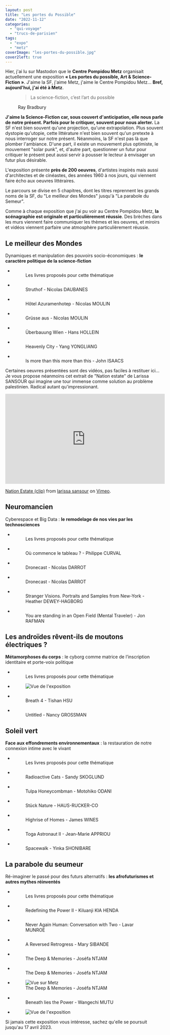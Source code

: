 ```yaml
---
layout: post
title: "Les portes du Possible"
date: "2022-11-12"
categories: 
  - "qui-voyage"
  - "trucs-de-parisien"
tags: 
  - "expo"
  - "metz"
coverImage: "les-portes-du-possible.jpg"
cover2left: true
---
```


Hier, j'ai lu sur Mastodon que le <strong>Centre Pompidou Metz</strong> organisait actuellement une exposition <strong>«&nbsp;Les portes du possible, Art &amp; Science-Fiction&nbsp;»</strong>. J'aime la <abbr>SF</abbr>, j'aime Metz, j'aime le Centre Pompidou Metz... <strong>Bref, aujourd'hui, j'ai été à Metz</strong>.

<figure>
	<blockquote class="citation">
		<p>La science-fiction, c’est l’art du possible</p>
	</blockquote>
	<figcaption>Ray Bradbury</figcaption>
</figure>

<strong>J'aime la Science-Fiction car, sous couvert d'anticipation, elle nous parle de notre présent. Parfois pour le critiquer, souvent pour nous alerter.</strong> La <abbr>SF</abbr> n'est bien souvent qu'une projection, qu'une extrapolation. Plus souvent dystopie qu'utopie, cette littérature n'est bien souvent qu'un pretexte à nous interroger sur notre présent. Néanmoins, la <abbr>SF</abbr> n'est pas là que plomber l'ambiance. D'une part, il existe  un mouvement plus optimiste, le mouvement "solar punk", et, d'autre part, questionner un futur pour critiquer le présent peut aussi servir à pousser le lecteur à envisager un futur plus désirable.

L'exposition présente <strong>près de 200 oeuvres</strong>, d'artistes inspirés mais aussi d'architectes et de cinéastes, des années 1960 à nos jours, qui viennent faire écho aux oeuvres littéraires.

Le parcours se divise en 5 chapitres, dont les titres reprennent les grands noms de la <abbr>SF</abbr>, du "Le meilleur des Mondes" jusqu'à "La parabole du Semeur".

Comme à chaque exposition que j'ai pu voir au Centre Pompidou Metz, <strong>la scénagraphie est originale et particulièrement réussie</strong>. Des brèches dans les murs viennent faire communiquer les thèmes et les oeuvres, et miroirs et vidéos viennent parfaire une atmosphère particulièrement réussie.

<h2>Le meilleur des Mondes</h2>
<p>Dynamiques et manipulation des pouvoirs socio-économiques&nbsp;: <strong>le caractère politique de la science-fiction</strong></p>

<div id="lmdm-slider" class="splide">
	<div class="splide__track">
		<ul class="splide__list">
			<li class="splide__slide"><div class="lightbox">
				<figure>
					<picture>
						<source srcset="/images/2022/11/les-portes-du-possible/IMG_1466.webp" type="image/webp">
						<img src="/images/2022/11/les-portes-du-possible/IMG_1466.jpeg" alt="">
					</picture>
					<figcaption>Les livres proposés pour cette thématique</figcaption>
				</figure>
			</div></li>
			<li class="splide__slide"><div class="lightbox">
				<figure>
					<picture>
						<source srcset="/images/2022/11/les-portes-du-possible/IMG_1465.webp" type="image/webp">
						<img src="/images/2022/11/les-portes-du-possible/IMG_1465.jpeg" alt="">
					</picture>
					<figcaption>Struthof - Nicolas DAUBANES</figcaption>
				</figure>
			</div></li>
			<li class="splide__slide"><div class="lightbox">
				<figure>
					<picture>
						<source srcset="/images/2022/11/les-portes-du-possible/IMG_1467.webp" type="image/webp">
						<img src="/images/2022/11/les-portes-du-possible/IMG_1467.jpeg" alt="">
					</picture>
					<figcaption>Hôtel Azuramenhotep - Nicolas MOULIN</figcaption>
				</figure>
			</div></li>
			<li class="splide__slide"><div class="lightbox">
				<figure>
					<picture>
						<source srcset="/images/2022/11/les-portes-du-possible/IMG_1468.webp" type="image/webp">
						<img src="/images/2022/11/les-portes-du-possible/IMG_1468.jpeg" alt="">
					</picture>
					<figcaption lang="de">Grüsse aus - Nicolas MOULIN</figcaption>
				</figure>
			</div></li>
			<li class="splide__slide"><div class="lightbox">
				<figure>
					<picture>
						<source srcset="/images/2022/11/les-portes-du-possible/IMG_1472.webp" type="image/webp">
						<img src="/images/2022/11/les-portes-du-possible/IMG_1472.jpeg" alt="">
					</picture>
					<figcaption lang="de">Überbauung Wien - Hans HOLLEIN</figcaption>
				</figure>
			</div></li>
			<li class="splide__slide"><div class="lightbox">
				<figure>
					<picture>
						<source srcset="/images/2022/11/les-portes-du-possible/IMG_1475.webp" type="image/webp">
						<img src="/images/2022/11/les-portes-du-possible/IMG_1475.jpeg" alt="">
					</picture>
					<figcaption lang="en">Heavenly City - Yang YONGLIANG</figcaption>
				</figure>
			</div></li>
			<li class="splide__slide"><div class="lightbox">
				<figure>
					<picture>
						<source srcset="/images/2022/11/les-portes-du-possible/IMG_1477.webp" type="image/webp">
						<img src="/images/2022/11/les-portes-du-possible/IMG_1477.jpeg" alt="">
					</picture>
					<figcaption lang="en">Is more than this more than this - John ISAACS</figcaption>
				</figure>
			</div></li>
		</ul>
	</div>
</div>
<p>Certaines oeuvres présentées sont des vidéos, pas faciles à restituer ici... Je vous propose néanmoins cet extrait de <span lang="en">"Nation estate"</span> de Larissa SANSOUR qui imagine une tour immense comme solution au problème palestinien. Radical autant qu'impressionant.</p>
<div style="padding:56.25% 0 0 0;position:relative;"><iframe src="https://player.vimeo.com/video/57460693?h=6be8f8d8b6&portrait=0" style="position:absolute;top:0;left:0;width:100%;height:100%;" frameborder="0" allow="autoplay; fullscreen; picture-in-picture" allowfullscreen></iframe></div><script src="https://player.vimeo.com/api/player.js"></script>
<p><a href="https://vimeo.com/57460693">Nation Estate (clip)</a> from <a href="https://vimeo.com/larissasansour">larissa sansour</a> on <a href="https://vimeo.com">Vimeo</a>.</p>

<h2>Neuromancien</h2>
<p>Cyberespace et <span lang="en">Big Data</span>&nbsp;: <strong>le remodelage de nos vies par les technosciences</strong></p>
<div id="n-slider" class="splide">
	<div class="splide__track">
		<ul class="splide__list">
			<li class="splide__slide"><div class="lightbox">
				<figure>
					<picture>
						<source srcset="/images/2022/11/les-portes-du-possible/IMG_1480.webp" type="image/webp">
						<img src="/images/2022/11/les-portes-du-possible/IMG_1480.jpeg" alt="">
					</picture>
					<figcaption>Les livres proposés pour cette thématique</figcaption>
				</figure>
			</div></li>
			<li class="splide__slide"><div class="lightbox">
				<figure>
					<picture>
						<source srcset="/images/2022/11/les-portes-du-possible/IMG_1481.webp" type="image/webp">
						<img src="/images/2022/11/les-portes-du-possible/IMG_1481.jpeg" alt="">
					</picture>
					<figcaption>Où commence le tableau&nbsp;? - Philippe CURVAL</figcaption>
				</figure>
			</div></li>
			<li class="splide__slide"><div class="lightbox">
				<figure>
					<picture>
						<source srcset="/images/2022/11/les-portes-du-possible/IMG_1484.webp" type="image/webp">
						<img src="/images/2022/11/les-portes-du-possible/IMG_1484.jpeg" alt="">
					</picture>
					<figcaption>Dronecast - Nicolas DARROT</figcaption>
				</figure>
			</div></li>
			<li class="splide__slide"><div class="lightbox">
				<figure>
					<picture>
						<source srcset="/images/2022/11/les-portes-du-possible/IMG_1487.webp" type="image/webp">
						<img src="/images/2022/11/les-portes-du-possible/IMG_1487.jpeg" alt="">
					</picture>
					<figcaption>Dronecast - Nicolas DARROT</figcaption>
				</figure>
			</div></li>
			<li class="splide__slide"><div class="lightbox">
				<figure>
					<picture>
						<source srcset="/images/2022/11/les-portes-du-possible/IMG_1485.webp" type="image/webp">
						<img src="/images/2022/11/les-portes-du-possible/IMG_1485.jpeg" alt="">
					</picture>
					<figcaption lang="en">Stranger Visions. Portraits and Samples from New-York - Heather DEWEY-HAGBORG	</figcaption>
				</figure>
			</div></li>
			<li class="splide__slide"><div class="lightbox">
				<figure>
					<picture>
						<source srcset="/images/2022/11/les-portes-du-possible/IMG_1489.webp" type="image/webp">
						<img src="/images/2022/11/les-portes-du-possible/IMG_1489.jpeg" alt="">
					</picture>
					<figcaption lang="en">You are standing in an Open Field (Mental Traveler) - Jon RAFMAN</figcaption>
				</figure>
			</div></li>
		</ul>
	</div>
</div>

<h2>Les androïdes rêvent-ils de moutons électriques&nbsp;?</h2>
<p><strong>Métamorphoses du corps</strong>&nbsp;: le cyborg comme matrice de l’inscription identitaire et porte-voix politique</p>
<div id="laridme-slider" class="splide">
	<div class="splide__track">
		<ul class="splide__list">
			<li class="splide__slide"><div class="lightbox">
				<figure>
					<picture>
						<source srcset="/images/2022/11/les-portes-du-possible/IMG_1492.webp" type="image/webp">
						<img src="/images/2022/11/les-portes-du-possible/IMG_1492.jpeg" alt="">
					</picture>
					<figcaption>Les livres proposés pour cette thématique</figcaption>
				</figure>
			</div></li>
			<li class="splide__slide"><div class="lightbox">
				<figure>
					<picture>
						<source srcset="/images/2022/11/les-portes-du-possible/IMG_1493.webp" type="image/webp">
						<img src="/images/2022/11/les-portes-du-possible/IMG_1493.jpeg" alt="Vue de l'exposition">
					</picture>
				</figure>
			</div></li>
			<li class="splide__slide"><div class="lightbox">
				<figure>
					<picture>
						<source srcset="/images/2022/11/les-portes-du-possible/IMG_1494.webp" type="image/webp">
						<img src="/images/2022/11/les-portes-du-possible/IMG_1494.jpeg" alt="">
					</picture>
					<figcaption lang="en">Breath 4 - Tishan HSU</figcaption>
				</figure>
			</div></li>
			<li class="splide__slide"><div class="lightbox">
				<figure>
					<picture>
						<source srcset="/images/2022/11/les-portes-du-possible/IMG_1496.webp" type="image/webp">
						<img src="/images/2022/11/les-portes-du-possible/IMG_1496.jpeg" alt="">
					</picture>
					<figcaption lang="en">Untitled - Nancy GROSSMAN</figcaption>
				</figure>
			</div></li>
		</ul>
	</div>
</div>

<h2>Soleil vert</h2>
<p><strong>Face aux effondrements environnementaux</strong>&nbsp;: la restauration de notre connexion intime avec le vivant</p>
<div id="sv-slider" class="splide">
	<div class="splide__track">
		<ul class="splide__list">
			<li class="splide__slide"><div class="lightbox">
				<figure>
					<picture>
						<source srcset="/images/2022/11/les-portes-du-possible/IMG_1507.webp" type="image/webp">
						<img src="/images/2022/11/les-portes-du-possible/IMG_1507.jpeg" alt="">
					</picture>
					<figcaption>Les livres proposés pour cette thématique</figcaption>
				</figure>
			</div></li>
			<li class="splide__slide"><div class="lightbox">
				<figure>
					<picture>
						<source srcset="/images/2022/11/les-portes-du-possible/IMG_1508.webp" type="image/webp">
						<img src="/images/2022/11/les-portes-du-possible/IMG_1508.jpeg" alt="">
					</picture>
					<figcaption lag="en">Radioactive Cats - Sandy SKOGLUND</figcaption>
				</figure>
			</div></li>
			<li class="splide__slide"><div class="lightbox">
				<figure>
					<picture>
						<source srcset="/images/2022/11/les-portes-du-possible/IMG_1510.webp" type="image/webp">
						<img src="/images/2022/11/les-portes-du-possible/IMG_1510.jpeg" alt="">
					</picture>
					<figcaption lang="en">Tulpa Honeycombman - Motohiko ODANI</figcaption>
				</figure>
			</div></li>
			<li class="splide__slide"><div class="lightbox">
				<figure>
					<picture>
						<source srcset="/images/2022/11/les-portes-du-possible/IMG_1513.webp" type="image/webp">
						<img src="/images/2022/11/les-portes-du-possible/IMG_1513.jpeg" alt="">
					</picture>
					<figcaption lang="de">Stück Nature - HAUS-RUCKER-CO</figcaption>
				</figure>
			</div></li>
			<li class="splide__slide"><div class="lightbox">
				<figure>
					<picture>
						<source srcset="/images/2022/11/les-portes-du-possible/IMG_1515.webp" type="image/webp">
						<img src="/images/2022/11/les-portes-du-possible/IMG_1515.jpeg" alt="">
					</picture>
					<figcaption lang="en">Highrise of Homes - James WINES</figcaption>
				</figure>
			</div></li>
			<li class="splide__slide"><div class="lightbox">
				<figure>
					<picture>
						<source srcset="/images/2022/11/les-portes-du-possible/IMG_1520.webp" type="image/webp">
						<img src="/images/2022/11/les-portes-du-possible/IMG_1520.jpeg" alt="">
					</picture>
					<figcaption lang="en">Toga Astronaut II - Jean-Marie APPRIOU</figcaption>
				</figure>
			</div></li>
			<li class="splide__slide"><div class="lightbox">
				<figure>
					<picture>
						<source srcset="/images/2022/11/les-portes-du-possible/IMG_1523.webp" type="image/webp">
						<img src="/images/2022/11/les-portes-du-possible/IMG_1523.jpeg" alt="">
					</picture>
					<figcaption lang="en">Spacewalk - Yinka SHONIBARE</figcaption>
				</figure>
			</div></li>
		</ul>
	</div>
</div>

<h2>La parabole du seumeur</h2>
<p>Ré-imaginer le passé pour des futurs alternatifs&nbsp;: <strong>les afrofuturismes et autres mythes réinventés</strong></p>
<div id="lpds-slider" class="splide">
	<div class="splide__track">
		<ul class="splide__list">
			<li class="splide__slide"><div class="lightbox">
				<figure>
					<picture>
						<source srcset="/images/2022/11/les-portes-du-possible/IMG_1525.webp" type="image/webp">
						<img src="/images/2022/11/les-portes-du-possible/IMG_1525.jpeg" alt="">
					</picture>
					<figcaption>Les livres proposés pour cette thématique</figcaption>
				</figure>
			</div></li>
			<li class="splide__slide"><div class="lightbox">
				<figure>
					<picture>
						<source srcset="/images/2022/11/les-portes-du-possible/IMG_1526.webp" type="image/webp">
						<img src="/images/2022/11/les-portes-du-possible/IMG_1526.jpeg" alt="">
					</picture>
					<figcaption lang="en">Redefining the Power II - Kiluanji KIA HENDA</figcaption>
				</figure>
			</div></li>
			<li class="splide__slide"><div class="lightbox">
				<figure>
					<picture>
						<source srcset="/images/2022/11/les-portes-du-possible/IMG_1528.webp" type="image/webp">
						<img src="/images/2022/11/les-portes-du-possible/IMG_1528.jpeg" alt="">
					</picture>
					<figcaption lang="en">Never Again Human: Conversation with Two - Lavar MUNROE</figcaption>
				</figure>
			</div></li>
			<li class="splide__slide"><div class="lightbox">
				<figure>
					<picture>
						<source srcset="/images/2022/11/les-portes-du-possible/IMG_1531.webp" type="image/webp">
						<img src="/images/2022/11/les-portes-du-possible/IMG_1531.jpeg" alt="">
					</picture>
					<figcaption lang="en">A Reversed Retrogress - Mary SIBANDE</figcaption>
				</figure>
			</div></li>
			<li class="splide__slide"><div class="lightbox">
				<figure>
					<picture>
						<source srcset="/images/2022/11/les-portes-du-possible/IMG_1533.webp" type="image/webp">
						<img src="/images/2022/11/les-portes-du-possible/IMG_1533.jpeg" alt="">
					</picture>
					<figcaption lang="en">The Deep &amp; Memories - Joséfa NTJAM</figcaption>
				</figure>
			</div></li>
			<li class="splide__slide"><div class="lightbox">
				<figure>
					<picture>
						<source srcset="/images/2022/11/les-portes-du-possible/IMG_1536.webp" type="image/webp">
						<img src="/images/2022/11/les-portes-du-possible/IMG_1536.jpeg" alt="">
					</picture>
					<figcaption lang="en">The Deep &amp; Memories - Joséfa NTJAM</figcaption>
				</figure>
			</div></li>
			<li class="splide__slide"><div class="lightbox">
				<figure>
					<picture>
						<source srcset="/images/2022/11/les-portes-du-possible/IMG_1539.webp" type="image/webp">
						<img src="/images/2022/11/les-portes-du-possible/IMG_1539.jpeg" alt="Vue sur Metz">
					</picture>
					<figcaption lang="en">The Deep &amp; Memories - Joséfa NTJAM</figcaption>
				</figure>
			</div></li>
			<li class="splide__slide"><div class="lightbox">
				<figure>
					<picture>
						<source srcset="/images/2022/11/les-portes-du-possible/IMG_1542.webp" type="image/webp">
						<img src="/images/2022/11/les-portes-du-possible/IMG_1542.jpeg" alt="">
					</picture>
					<figcaption lang="en">Beneath lies the Power - Wangechi MUTU</figcaption>
				</figure>
			</div></li>
			<li class="splide__slide"><div class="lightbox">
				<figure>
					<picture>
						<source srcset="/images/2022/11/les-portes-du-possible/IMG_1544.webp" type="image/webp">
						<img src="/images/2022/11/les-portes-du-possible/IMG_1544.jpeg" alt="Vue de l'exposition">
					</picture>
				</figure>
			</div></li>
		</ul>
	</div>
</div>

Si jamais cette exposition vous intéresse, sachez qu'elle se poursuit jusqu'au 17 avril 2023.
